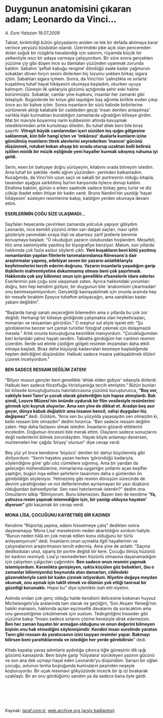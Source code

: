 # Duygunun anatomisini çıkaran adam; Leonardo da Vinci...

*A. Esra Yalazan 19.07.2009*

<div class="taraf_structure_2col_1zq">
<div class="margen_n">



 <p>Tabiat, biriktirdiği bütün gözyaşlarını aniden ve tek bir defada akıtmaya karar verince yeryüzü büsbütün ıslandı. Üzerimdeki pike açık olan pencereden dolan soğuk bir rüzgârla havalandığı için sanırım, rüyamda küçük bir yelkenliyle ıssız bir adaya varmaya çalışıyordum. Bir süre sonra gerçekten yüzüme çiy gibi düşen ince su damlaları yüzünden uyanmak zorunda kaldım. Sabahın ‘şeftali kabuğu rengine’ döndüğü saate kadar yağmurun sokakları döven hırçın sesini dinlerken hiç lüzumu yokken birkaç sigara içtim. Sabahları sigara içmem. Sonra, da Vinci’nin ‘yalnızlıkla ve sırlarla’ kuşatılmış tuhaf hayat hikâyesini okumaya başladım, okurken uyuya kalmışım. Güneşin ilk ışıklarıyla gözümü açtığımda şehir eski haline bürünmüştü. Sokaklar, camlar yine kupkuru, insanlar her zamanki gibi telaşlıydı. Bugünlerde bir kolye gibi taşıdığım baş ağrımla birlikte evden çıkıp önce acı bir kahve içtim. Sonra insanların bir sürü halinde birbirlerine sürtünerek aktığı kalabalık bir caddeden geçip ‘insan denilen anlaşılmaz’ varlıkla ilişki kurmaktan bunaldığım zamanlarda uğradığım kiliseye girdim. Mat bir maviyle boyanmış narin kubbesinin altında kavuşmak istediklerimden artık kurtulmayı diledim. Bu tuhaf dilek beni bile biraz şaşırttı. <b>Vitraylı büyük camlarından içeri süzülen loş ışığın gölgesine saklanmak, kim bilir hangi içten ve ‘imkânsız’ dualarla kumların içine gömülmüş mumların titrek alevlerini seyrederken ‘inancın’ gücünü düşünmek, rutubet kokan ahşap bir sırada oturup uzaktan belli belirsiz işitilen mistik bir müzik eşliğinde yeni hayaller kurmak sıkışmış ruhuma iyi geldi.<br/><br/></b>Serin, esen bir bahçeye doğru yürüyeyim, kitabımı orada bitireyim istedim. Ama tuhaf bir şekilde –belki ağrım yüzünden- yerimden kalkamadım. Kucağımda, da Vinci’nin uzun saçlı ve sakallı bir portresinin olduğu kitapla, tavandan aşağıya sarkıtılmış İsa’nın karşısında öylece donup kaldım. Etrafıma baktım, günün o erken saatinde sadece birkaç genç turist ve diz çöküp ibadet eden ihtiyar bir kadın vardı. Bruno Nardini’nin yazdığı ‘hayat hikâyesini’ süsleyen resimlerine bakıp, kaldığım yerden okumaya devam ettim. <b><br/><br/>ESERLERİMİN ÇOĞU SİZE ULAŞMADI...</b> <br/><br/>Sayfaları heyecanla çevirirken zamanda yolculuk yapıyor gibiydim. Leonardo, ince kemikli yüzünü örten sarı dalgalı saçları, mavi ışıltılı gözleriyle yanımdaki sıraya ilişti ve abartısız zarif jestlerle benimle konuşmaya başladı: “O okuduğun yazarın üslubundan hoşlandım. Mesafeli, titiz ama samimiyetle yazılmış bir biyografiye benziyor. Malum, son yıllarda hakkımda çok fazla asılsız söylenti çıktı. <b>Yeni kuşakların beni kötü yazılmış romanlardan yapılan filmlerle tanımalarındansa Rönesans’a dair araştırmalar yapmış, edebiyat seven bir yazarın anlattıklarıyla keşfetmelerini tercih ederim doğrusu. Yazarın insanlarla yaşadığım garip ilişkilerin mahremiyetine dokunmamış olması beni çok şaşırtmadı. Hakkımda çok şey bilinmez onun için genellikle efsanelerle idare ederler.</b> Eserlerimin pek çoğu size ulaşamadı zaten. Ayrıca hakkımdaki yorumları doğru, ben hep kendimi gizliyor, bir duygunun bile ‘anatomisini çıkarmadan’ onu benimseyemiyordum. Gerçekliği kavrayabilmek için onunla aramda hep bir mesafe bıraktım Epeyce tuhaftım anlayacağın, ama sandıkları kadar yabani değildim”. <br/><br/>“Başlarda hangi sanatı seçeceğimi bilemedim ama o yıllarda bu çok zor değildi. Herhangi bir kiliseye girdiğinde çalışmakta olan heykeltıraşları, mimarları ve ressamları görürdün.” O meşhur sol eliyle işaret etti: “Şu gördüklerine benzer sırt çantalı turistler fotoğraf çekmek için dolaşmazdı mesela.” Artık onunla konuştuğuna kesinlikle inanıyordum. “Çocukluğumdan beri kırlardaki yalnız hayatı sevdim. Tabiatta gördüğüm her canlının resmini çizerdim. İlerde sol elimle çizdiğim gölgeli resimler imzamdan daha etkili olmaya başladı. Biraz daha büyüyüp kadavraları kesmeye başladığımda hepten delirdiğimi düşündüler. Halbuki sadece insana yaklaşabilmek ölüleri çizerek inceliyordum.” <b><br/><br/>BEN SADECE RESSAM DEĞİLİM ZATEN!</b> <br/><br/>“Biliyor musun gençler beni genellikle ‘ahlak elden gidiyor’ edasıyla dinlerdi. Halbuki ben sadece filozofluğu Hıristiyanlığa tercih etmiştim.” Bütün bunları bir kilisede konuştuğumuzu hatırlatırcasına yüzümü buruşturunca, <b>“Boş ver, vaktiyle beni Tanrı’yı çocuk olarak gösterdiğim için hapse atmışlardı. Bak şimdi, Louvre Müzesi’nin önünde uyduruk bir film vesilesiyle resimlerimi görmek için kuyruk oluyorlar. Ama sen yine de dikkat et. Aradan beş asır geçer, dünya kabuk değiştirir ama insanın bencil, vahşi duyguları hiç değişmez” </b>dedi. Güldüm, “Ama sen bu yüzyılda yaşasaydın sen olmazdın ki, belki ressam bile olmazdın” dedim hınzırca. “Ben sadece ressam değilim zaten. Hep daha fazlasını olmak istedim. İnsanların gözardı ettiklerini inceledim. Doğumun öncesini bile merak ettim. Olayların sadece sonuçlarını değil nedenlerini bilmek zorundaydım. Hayatı böyle anlamayı denersen, muhtemelen her çağda ‘birşey’ olursun” diye cevap verdi. <br/><br/>Beş yüz yıl önce kendisine ‘büyücü’ denilen bir dahiyi büyülenmiş gibi dinliyordum. “Senin hayatını yazan herkes ‘göründüğü kadarıyla, söylendiğine göre’ gibi cılız cümlelere sığınmış. Ama bir yandan da geleceğin mühendislerine, mimarlarına uygarlığın yollarını açan keşifler yaptığın, bugün inşa edilen şehirlerin tasarımını daha o günlerden ön görebildiğin söyleniyor. Yetmezmiş gibi resmin dönüşüm sürecinde de devrim yarattığından ve not defterlerinden ayrılamayan bir yazı düşkünü olduğundan bahsediyorlar. Sen nasıl hatırlanmak isterdin?” dedim ona. Omuzlarını silkip “Bilmiyorum. Bunu bilemezsin. Bazen ben de kendime <b>‘Ya, yalnızca resim yapmak istemediğim için, bir yanılgı olduysa hayatım’ diyorum” </b>gibi kaçamak bir cevap verdi. <b><br/><br/>MONA LİSA, ÇOCUĞUNU KAYBETMİŞ BİR KADINDI</b> <br/><br/>Kendime “Röportaj yapma, adamı hissetmeye çalış” dedikten sonra dayanamayıp ‘Mona Lisa’ meselesinin neden abartıldığını sordum haliyle. “Bunun neden hâlâ en çok merak edilen konu olduğunu bir türlü anlayamıyorum” dedi. İnsanların onun uçmakla ilgili hayallerinin ve çalışmalarının araştırılmasını tercih edermiş. Ama yine de anlattı: “Saçma dedikoduları unut, sipariş bir portre değildi bir kere. Çocuğu ölmüş hüzünlü bir kadının resmiydi. Lisa’yı resmederken hüzünlü olmasına dayanamadığım için çalışırken çalgıcıları çağırırdım. <b>Ben sadece onun resmini yapmak istemiyordum. Karanlıkta genişleyen, ışıkta küçülen göz bebekleri, (bu o zamanlar bilinmiyordu) boynunda atan damarları, cildindeki gözenekleriyle canlı bir kadın çizmek istiyordum. Niyetim doğaya meydan okumak, onu aşmak için taklit etmek ve ölümün yok ettiği tanrısal bir güzelliği korumaktı.</b> Hepsi bu” diye içtenlikle izah etti niyetini. <br/><br/>Aslında ondan çok genç olduğu halde kendisini delicesine kıskanan huysuz Michelangelo’yla aralarında tam olarak ne geçtiğini, ‘Son Akşam Yemeği’nin hakiki manasını, hakkında açılan eşcinsellik davalarını da soracaktım ama onu gevezeliğimle ürkütmemek için sustum. Tedirginliğimi hisseder gibi yüzüme bakıp “İnsanı sadece sırlarını çözme hevesiyle idrak edemezsin. <b>Ben her zaman hayatın bir armağan olduğunu ve onun değerini bilmeyen kişinin onu hak etmediğini söylemişimdir. Kendini insan suretinde yaratan Tanrı gibi ressam da yaratıcısının izini taşıyan resimler yapar. Bakmayı bilirsen beni yarattıklarımda ve istediğin her yerde görebilirsin</b>” dedi. <br/><br/>Kitabı kapatıp yavaş adımlarla aydınlığa çıkınca öğle güneşinin dik ışığı gözümü kamaştırdı. Beni böyle garip ‘hülyalara’ sürükleyen yazının gücünü ve son ana dek uçmayı hayal eden Leonardo’yu düşündüm. Sarışın bir oğlan çocuğu, avlunun tenha boşluğunda kumruların peşinden neşeyle koşturuyordu. Bir uçak masmavi gökyüzünde incecik bir ip izi bırakarak uzaklaştı. Bir an onu gördüğümü sandım ya da sadece bana öyle geldi.</p>
<br/>
<br/>
<br/>



<br/>


<div id="taraf_not">
</div>

</div>


</div>

Kaynak: [taraf.com.tr](http://taraf.com.tr:80/makale/6624.htm), [web.archive.org (arşiv bağlantısı)](http://web.archive.org/web/20100105064732/http://taraf.com.tr:80/makale/6624.htm)
